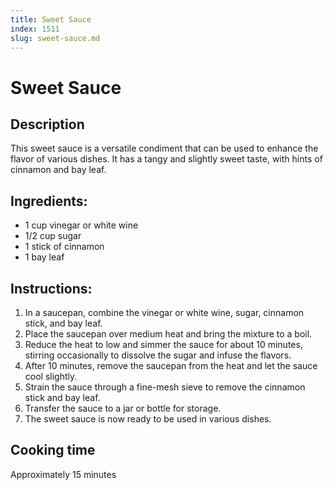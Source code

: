 ```yaml
---
title: Sweet Sauce
index: 1511
slug: sweet-sauce.md
---
```


# Sweet Sauce

## Description
This sweet sauce is a versatile condiment that can be used to enhance the flavor of various dishes. It has a tangy and slightly sweet taste, with hints of cinnamon and bay leaf.

## Ingredients:
- 1 cup vinegar or white wine
- 1/2 cup sugar
- 1 stick of cinnamon
- 1 bay leaf

## Instructions:
1. In a saucepan, combine the vinegar or white wine, sugar, cinnamon stick, and bay leaf.
2. Place the saucepan over medium heat and bring the mixture to a boil.
3. Reduce the heat to low and simmer the sauce for about 10 minutes, stirring occasionally to dissolve the sugar and infuse the flavors.
4. After 10 minutes, remove the saucepan from the heat and let the sauce cool slightly.
5. Strain the sauce through a fine-mesh sieve to remove the cinnamon stick and bay leaf.
6. Transfer the sauce to a jar or bottle for storage.
7. The sweet sauce is now ready to be used in various dishes.

## Cooking time
Approximately 15 minutes